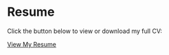 <!DOCTYPE html>
<html lang="en">
<head>
  <meta charset="UTF-8">
  <meta name="viewport" content="width=device-width, initial-scale=1.0">
  <meta name="description" content="View or download the resume of Madiha Bencekri, an expert in Transportation Engineering and Urban Planning.">
  <title>Resume - Madiha Bencekri</title>
  <link rel="stylesheet" href="assets/css/styles.css">
  <script src="https://kit.fontawesome.com/a076d05399.js" crossorigin="anonymous"></script> <!-- Font Awesome for icons -->
</head>
<body>
  <!-- Main Content -->
  <div class="main-content">
    <h1>Resume</h1>
    <p>Click the button below to view or download my full CV:</p>
    <a href="assets/docs/Madiha%20Bencekri%20CV.pdf" target="_blank" class="btn">
      <i class="fas fa-download"></i> View My Resume
    </a>
  </div>

  <!-- JavaScript for Sidebar Toggle -->
  <script>
    const sidebarToggle = document.querySelector('.sidebar-toggle');
    const sidebar = document.querySelector('.sidebar');
    sidebarToggle.addEventListener('click', () => {
      sidebar.classList.toggle('active');
    });
  </script>
</body>
</html>
